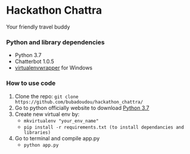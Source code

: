 # Hackathon Chattra
Your friendly travel buddy

### Python and library dependencies
* Python 3.7
* Chatterbot 1.0.5
* [virtualenvwrapper](https://pypi.org/project/virtualenvwrapper-win/) for Windows

### How to use code
1. Clone the repo: `git clone https://github.com/bubadoudou/hackathon_chattra/`
2. Go to python officially website to download [Python 3.7](https://www.python.org/downloads/release/python-377/)
3. Create new virtual env by:
    * `mkvirtualenv "your_env_name"`
    * `pip install -r requirements.txt (to install dependancies and libraries)`
4. Go to terminal and compile app.py
    * `python app.py`
